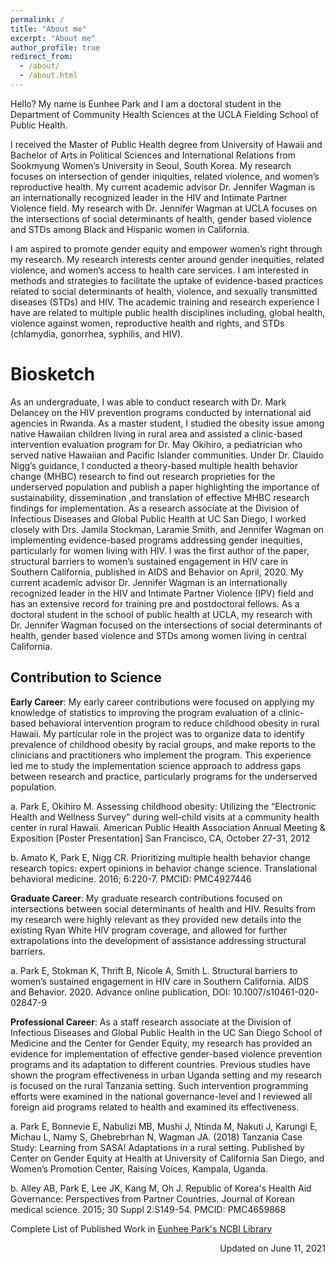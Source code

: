 ```yaml
---
permalink: /
title: "About me"
excerpt: "About me"
author_profile: true
redirect_from: 
  - /about/
  - /about.html
---
```


Hello? My name is Eunhee Park and I am a doctoral student in the Department of Community Health Sciences at the UCLA Fielding School of Public Health. 

I received the Master of Public Health degree from University of Hawaii and Bachelor of Arts in Political Sciences and International Relations from Sookmyung Women’s University in Seoul, South Korea. My research focuses on intersection of gender iniquities, related violence, and women’s reproductive health. My current academic advisor Dr. Jennifer Wagman is an internationally recognized leader in the HIV and Intimate Partner Violence field. My research with Dr. Jennifer Wagman at UCLA focuses on the intersections of social determinants of health, gender based violence and STDs among Black and Hispanic women in California.

I am aspired to promote gender equity and empower women’s right through my research. My research interests center around gender inequities, related violence, and women’s access to health care services. I am interested in methods and strategies to facilitate the uptake of evidence-based practices related to social determinants of health, violence, and sexually transmitted diseases (STDs) and HIV. The academic training and research experience I have are related to multiple public health disciplines including, global health, violence against women, reproductive health and rights, and STDs (chlamydia, gonorrhea, syphilis, and HIV). 

Biosketch
======

As an undergraduate, I was able to conduct research with Dr. Mark Delancey on the HIV prevention programs conducted by international aid agencies in Rwanda. As a master student, I studied the obesity issue among native Hawaiian children living in rural area and assisted a clinic-based intervention evaluation program for Dr. May Okihiro, a pediatrician who served native Hawaiian and Pacific Islander communities. Under Dr. Clauido Nigg’s guidance, I conducted a theory-based multiple health behavior change (MHBC) research to find out research proprieties for the underserved population and publish a paper highlighting the importance of sustainability, dissemination ,and translation of effective MHBC research findings for implementation. As a research associate at the Division of Infectious Diseases and Global Public Health at UC San Diego, I worked closely with Drs. Jamila Stockman, Laramie Smith, and Jennifer Wagman on implementing evidence-based programs addressing gender inequities, particularly for women living with HIV. I was the first author of the paper, structural barriers to women’s sustained engagement in HIV care in Southern California, published in AIDS and Behavior on April, 2020. My current academic advisor Dr. Jennifer Wagman is an internationally recognized leader in the HIV and Intimate Partner Violence (IPV) field and has an extensive record for training pre and postdoctoral fellows. As a doctoral student in the school of public health at UCLA, my research with Dr. Jennifer Wagman focused on the intersections of social determinants of health, gender based violence and STDs among women living in central California. 

Contribution to Science
------
**Early Career**: My early career contributions were focused on applying my knowledge of statistics to improving the program evaluation of a clinic-based behavioral intervention program to reduce childhood obesity in rural Hawaii. My particular role in the project was to organize data to identify prevalence of childhood obesity by racial groups, and make reports to the clinicians and practitioners who implement the program. This experience led me to study the implementation science approach to address gaps between research and practice, particularly programs for the underserved population. 

a.	Park E, Okihiro M. Assessing childhood obesity: Utilizing the “Electronic Health and Wellness Survey” during well-child visits at a community health center in rural Hawaii. American Public Health Association Annual Meeting & Exposition [Poster Presentation] San Francisco, CA, October 27-31, 2012
  
b.	Amato K, Park E, Nigg CR. Prioritizing multiple health behavior change research topics: expert opinions in behavior change science. Translational behavioral medicine. 2016; 6:220-7. PMCID: PMC4927446

**Graduate Career**: My graduate research contributions focused on intersections between social determinants of health and HIV. Results from my research were highly relevant as they provided new details into the existing Ryan White HIV program coverage, and allowed for further extrapolations into the development of assistance addressing structural barriers.

a.	Park E, Stokman K, Thrift B, Nicole A, Smith L. Structural barriers to women’s sustained engagement in HIV care in Southern California. AIDS and Behavior. 2020. Advance online publication, DOI: 10.1007/s10461-020-02847-9

**Professional Career**: As a staff research associate at the Division of Infectious Diseases and Global Public Health in the UC San Diego School of Medicine and the Center for Gender Equity, my research has provided an evidence for implementation of effective gender-based violence prevention programs and its adaptation to different countries. Previous studies have shown the program effectiveness in urban Uganda setting and my research is focused on the rural Tanzania setting. Such intervention programming efforts were examined in the national governance-level and I reviewed all foreign aid programs related to health and examined its effectiveness.

a.	Park E, Bonnevie E, Nabulizi MB, Mushi J, Ntinda M, Nakuti J, Karungi E, Michau L, Namy S, Ghebrebrhan N, Wagman JA. (2018) Tanzania Case Study: Learning from SASA! Adaptations in a rural setting. Published by Center on Gender Equity at Health at University of California San Diego, and Women’s Promotion Center, Raising Voices, Kampala, Uganda.

b.	Alley AB, Park E, Lee JK, Kang M, Oh J. Republic of Korea's Health Aid Governance: Perspectives from Partner Countries. Journal of Korean medical science. 2015; 30 Suppl 2:S149-54. PMCID: PMC4659868

Complete List of Published Work in <a href="https://www.ncbi.nlm.nih.gov/myncbi/1n9UkwM-rzoUVO/bibliography/public">Eunhee Park's NCBI Library</a>  

<P align=right> Updated on June 11, 2021 </P> 
